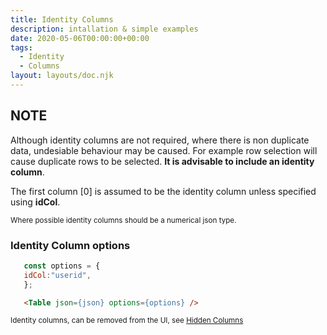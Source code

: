 ```yaml
---
title: Identity Columns
description: intallation & simple examples
date: 2020-05-06T00:00:00+00:00
tags:
  - Identity
  - Columns
layout: layouts/doc.njk
---
```

## NOTE
Although identity columns are not required, where there is non duplicate data, undesiable behaviour may be caused. For example row selection will cause duplicate rows to be selected. **It is advisable to include an identity column**.

The first column [0] is assumed to be the identity column unless specified using **idCol**.

<sub>Where possible identity columns should be a numerical json type.</sub>

### Identity Column options

 ```js
    const options = {
    idCol:"userid",
    };

```
```html
   <Table json={json} options={options} />
```
<sub>Identity columns, can be removed from the UI, see [Hidden Columns](/posts/hiddencolumns/)</sub>
 